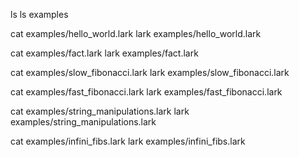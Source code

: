 ls
ls examples

cat examples/hello_world.lark
lark examples/hello_world.lark

cat examples/fact.lark
lark examples/fact.lark

cat examples/slow_fibonacci.lark
lark examples/slow_fibonacci.lark

cat examples/fast_fibonacci.lark
lark examples/fast_fibonacci.lark

cat examples/string_manipulations.lark
lark examples/string_manipulations.lark

cat examples/infini_fibs.lark
lark examples/infini_fibs.lark
